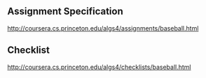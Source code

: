 ## Assignment Specification
http://coursera.cs.princeton.edu/algs4/assignments/baseball.html

## Checklist 
http://coursera.cs.princeton.edu/algs4/checklists/baseball.html

